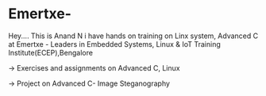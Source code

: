 # Emertxe-
Hey.... This is Anand N i have hands on training on Linx system, Advanced C at Emertxe - Leaders in Embedded Systems, Linux & IoT Training Institute(ECEP),Bengalore

-> Exercises and assignments on Advanced C, Linux

-> Project on Advanced C- Image Steganography
